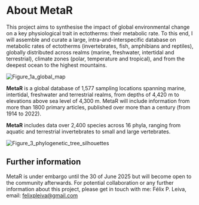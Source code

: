 # About MetaR

This project aims to synthesise the impact of global environmental change on a key physiological trait in ectotherms: their metabolic rate. To this end, I will assemble and curate a large, intra-and-interspecific database on metabolic rates of ectotherms (invertebrates, fish, amphibians and reptiles), globally distributed across realms (marine, freshwater, intertidal and terrestrial), climate zones (polar, temperature and tropical), and from the deepest ocean to the highest mountains.

![Figure_1a_global_map](https://github.com/felixpleiva/MetaR/assets/57069034/34b1f7ca-a8ae-4e31-a937-aa45b6e79294)

**MetaR** is a global database of 1,577 sampling locations spanning marine, intertidal, freshwater and terrestrial realms, from depths of 4,420 m to elevations above sea level of 4,300 m. MetaR will include information from more than 1800 primary articles, published over more than a century (from 1914 to 2022).

**MetaR** includes data over 2,400 species across 16 phyla, ranging from aquatic and terrestrial invertebrates to small and large vertebrates.

![Figure_3_phylogenetic_tree_silhouettes](https://github.com/felixpleiva/MetaR/assets/57069034/4779a9a8-4b54-46d8-9d29-f45929cf9377)

## Further information
MetaR is under embargo until the 30 of June 2025 but will become open to  the community afterwards. For potential collaboration or any further information about this project, please get in touch with me: Félix P. Leiva, email: felixpleiva@gmail.com
